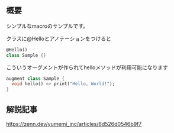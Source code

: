 ## 概要
シンプルなmacroのサンプルです。

クラスに@Helloとアノテーションをつけると
```dart
@Hello()
class Sample {}
```

こういうオーグメントが作られてhelloメソッドが利用可能になります
```dart
augment class Sample {
  void hello() => print("Hello, World!");
}
```

## 解説記事

https://zenn.dev/yumemi_inc/articles/6d526d0546b9f7